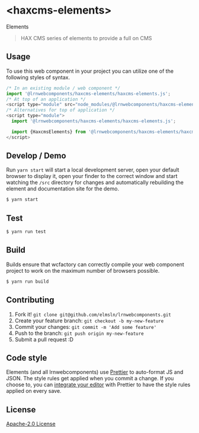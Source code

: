 # &lt;haxcms-elements&gt;

Elements
> HAX CMS series of elements to provide a full on CMS

## Usage
To use this web component in your project you can utilize one of the following styles of syntax.

```js
/* In an existing module / web component */
import '@lrnwebcomponents/haxcms-elements/haxcms-elements.js';
/* At top of an application */
<script type="module" src="node_modules/@lrnwebcomponents/haxcms-elements/haxcms-elements.js"></script>
/* Alternatives for top of application */
<script type="module">
  import '@lrnwebcomponents/haxcms-elements/haxcms-elements.js';

  import {HaxcmsElements} from '@lrnwebcomponents/haxcms-elements/haxcms-elements.js';
</script>
```

## Develop / Demo
Run `yarn start` will start a local development server, open your default browser to display it, open your finder to the correct window and start watching the `/src` directory for changes and automatically rebuilding the element and documentation site for the demo.
```bash
$ yarn start
```

## Test

```bash
$ yarn run test
```

## Build
Builds ensure that wcfactory can correctly compile your web component project to
work on the maximum number of browsers possible.
```bash
$ yarn run build
```

## Contributing

1. Fork it! `git clone git@github.com/elmsln/lrnwebcomponents.git`
2. Create your feature branch: `git checkout -b my-new-feature`
3. Commit your changes: `git commit -m 'Add some feature'`
4. Push to the branch: `git push origin my-new-feature`
5. Submit a pull request :D

## Code style

Elements (and all lrnwebcomponents) use [Prettier][prettier] to auto-format JS and JSON.  The style rules get applied when you commit a change.  If you choose to, you can [integrate your editor][prettier-ed] with Prettier to have the style rules applied on every save.

[prettier]: https://github.com/prettier/prettier/
[prettier-ed]: https://github.com/prettier/prettier/#editor-integration
[polyserve]: https://github.com/Polymer/polyserve
[web-component-tester]: https://github.com/Polymer/web-component-tester

## License
[Apache-2.0 License](http://opensource.org/licenses/Apache-2.0)